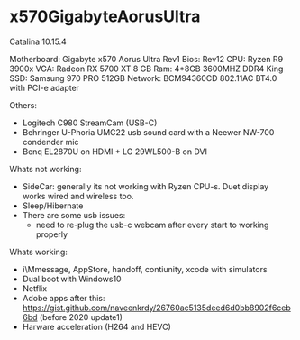# x570GigabyteAorusUltra

Catalina 10.15.4

Motherboard: Gigabyte x570 Aorus Ultra Rev1
Bios: Rev12
CPU: Ryzen R9 3900x
VGA: Radeon RX 5700 XT 8 GB
Ram: 4*8GB 3600MHZ DDR4 King
SSD: Samsung 970 PRO 512GB
Network: BCM94360CD 802.11AC BT4.0 with PCI-e adapter

Others:
  - Logitech C980 StreamCam (USB-C)
  - Behringer U-Phoria UMC22 usb sound card with a Neewer NW-700 condender mic
  - Benq EL2870U on HDMI + LG 29WL500-B on DVI

Whats not working:
- SideCar: generally its not working with Ryzen CPU-s. Duet display works wired and wireless too.
- Sleep/Hibernate
- There are some usb issues:
  - need to re-plug the usb-c webcam after every start to working properly 

Whats working:
- i\Mmessage, AppStore, handoff, contiunity, xcode with simulators
- Dual boot with Windows10
- Netflix
- Adobe apps after this: https://gist.github.com/naveenkrdy/26760ac5135deed6d0bb8902f6ceb6bd (before 2020 update1)
- Harware acceleration (H264 and HEVC)
